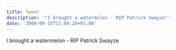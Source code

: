```yaml
---
title: Tweet
description: '"I brought a watermelon - RIP Patrick Swayze"'
date: '2009-09-15T11:09:28+01:00'
---
```

I brought a watermelon - RIP Patrick Swayze
